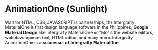 # AnimationOne (Sunlight)

Wait for HTML, CSS, JAVASCRIPT is partnerships, the Intergralty MaterialOne is first design language software in the Philippines, **Google Material Design** like Intergralty MaterialOne or "Mo"is the website editors, web development tool, HTML editor, and many more. Intergralty AnimationOne is a **successor of Intergralty MaterialOne**.
